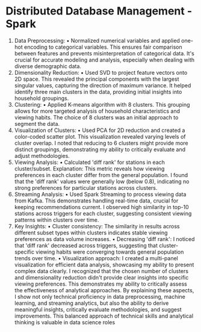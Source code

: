 # Distributed Database Management - Spark
1.	Data Preprocessing:
•	Normalized numerical variables and applied one-hot encoding to categorical variables.
This ensures fair comparison between features and prevents misinterpretation of categorical data. It's crucial for accurate modeling and analysis, especially when dealing with diverse demographic data.
2.	Dimensionality Reduction:
•	Used SVD to project feature vectors onto 2D space.
This revealed the principal components with the largest singular values, capturing the direction of maximum variance. It helped identify three main clusters in the data, providing initial insights into household groupings.
3.	Clustering:
•	Applied K-means algorithm with 8 clusters.
This grouping allows for more targeted analysis of household characteristics and viewing habits. The choice of 8 clusters was an initial approach to segment the data.
4.	Visualization of Clusters:
•	Used PCA for 2D reduction and created a color-coded scatter plot.
This visualization revealed varying levels of cluster overlap. I noted that reducing to 6 clusters might provide more distinct groupings, demonstrating my ability to critically evaluate and adjust methodologies.
5.	Viewing Analysis:
•	Calculated 'diff rank' for stations in each cluster/subset.
Explanation: This metric reveals how viewing preferences in each cluster differ from the general population. I found that the 'diff rank' values were generally low (below 0.8), indicating no strong preferences for particular stations across clusters.
6.	Streaming Analysis:
•	Used Spark Streaming to process viewing data from Kafka.
This demonstrates handling real-time data, crucial for keeping recommendations current. I observed high similarity in top-10 stations across triggers for each cluster, suggesting consistent viewing patterns within clusters over time.
7.	Key Insights:
•	Cluster consistency: The similarity in results across different subset types within clusters indicates stable viewing preferences as data volume increases.
•	Decreasing 'diff rank': I noticed that 'diff rank' decreased across triggers, suggesting that cluster-specific viewing habits were converging towards general population trends over time.
•	Visualization approach: I created a multi-panel visualization for efficient data analysis, showcasing my ability to present complex data clearly.
I recognized that the chosen number of clusters and dimensionality reduction didn't provide clear insights into specific viewing preferences. This demonstrates my ability to critically assess the effectiveness of analytical approaches.
By explaining these aspects, I show not only technical proficiency in data preprocessing, machine learning, and streaming analytics, but also the ability to derive meaningful insights, critically evaluate methodologies, and suggest improvements. This balanced approach of technical skills and analytical thinking is valuable in data science roles


